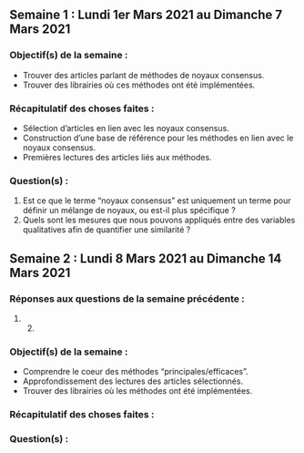 Semaine 1 : Lundi 1er Mars 2021 au Dimanche 7 Mars 2021
-------------------------------------------------------

### Objectif(s) de la semaine :

-   Trouver des articles parlant de méthodes de noyaux consensus.
-   Trouver des librairies où ces méthodes ont été implémentées.

### Récapitulatif des choses faites :

-   Sélection d’articles en lien avec les noyaux consensus.
-   Construction d’une base de référence pour les méthodes en lien avec
    le noyaux consensus.
-   Premières lectures des articles liés aux méthodes.

### Question(s) :

1.  Est ce que le terme “noyaux consensus” est uniquement un terme pour
    définir un mélange de noyaux, ou est-il plus spécifique ?
2.  Quels sont les mesures que nous pouvons appliqués entre des
    variables qualitatives afin de quantifier une similarité ?

Semaine 2 : Lundi 8 Mars 2021 au Dimanche 14 Mars 2021
------------------------------------------------------

### Réponses aux questions de la semaine précédente :

1.  2.  

### Objectif(s) de la semaine :

-   Comprendre le coeur des méthodes “principales/efficaces”.
-   Approfondissement des lectures des articles sélectionnés.
-   Trouver des librairies où les méthodes ont été implémentées.

### Récapitulatif des choses faites :

### Question(s) :
